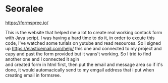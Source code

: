 # Seoralee

https://formspree.io/

This is the website that helped me a lot to create real working contack form with Java script. 
I was having a hard time to do it, in order to excute this code, I've watched some turials on yutube 
and read resources. So i signed up https://elasticemail.com/help/ this one and connected to my project
and capy and past the form provided but it wans't working. So I trid to find another one and I connected it agin  
and created form in html first, then put the email and message area so if it's done, it would automacically 
send to my emgail address that i put when creating email in formsree.
